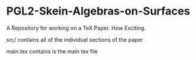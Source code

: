 # PGL2-Skein-Algebras-on-Surfaces
A Repository for working on a TeX Paper. How Exciting.

src/ contains all of the individual sections of the paper

main.tex contains is the main tex file
